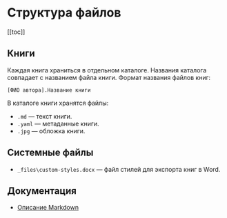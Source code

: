 # Структура файлов

[[toc]]

## Книги

Каждая книга храниться в отдельном каталоге. Названия каталога совпадает с названием файла книги. Формат названия файлов книг:

```
[ФИО автора].Название книги
```

В каталоге книги хранятся файлы:

* `.md` — текст книги.
* `.yaml` — метаданные книги.
* `.jpg` — обложка книги.

## Системные файлы

- `_files\custom-styles.docx` — файл стилей для экспорта книг в Word.

## Документация

* [Описание Markdown](Markdown.md)